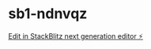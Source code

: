 # sb1-ndnvqz

[Edit in StackBlitz next generation editor ⚡️](https://stackblitz.com/~/github.com/thierry1804/sb1-ndnvqz)